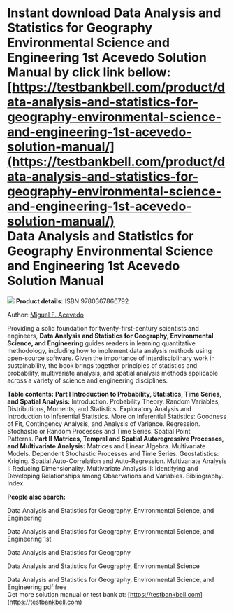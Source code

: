 Instant download **Data Analysis and Statistics for Geography Environmental Science and Engineering 1st Acevedo Solution Manual** by click link bellow:  
[https://testbankbell.com/product/data-analysis-and-statistics-for-geography-environmental-science-and-engineering-1st-acevedo-solution-manual/](https://testbankbell.com/product/data-analysis-and-statistics-for-geography-environmental-science-and-engineering-1st-acevedo-solution-manual/)  
Data Analysis and Statistics for Geography Environmental Science and Engineering 1st Acevedo Solution Manual
============================================================================================================


![](https://testbankbell.com/wp-content/uploads/2023/05/data-analysis-and-statistics-for-geography-environmental-science-and-engineering-1st-acevedo-solution-manual.jpg)
**Product details:**
ISBN 9780367866792

Author: [Miguel F. Acevedo](https://www.routledge.com/search?author=Miguel%20F.%20Acevedo "Search for more titles by Miguel F. Acevedo")

Providing a solid foundation for twenty-first-century scientists and engineers, **Data Analysis and Statistics for Geography, Environmental Science, and Engineering** guides readers in learning quantitative methodology, including how to implement data analysis methods using open-source software. Given the importance of interdisciplinary work in sustainability, the book brings together principles of statistics and probability, multivariate analysis, and spatial analysis methods applicable across a variety of science and engineering disciplines.

**Table contents:**
**Part I Introduction to Probability, Statistics, Time Series, and Spatial Analysis:** Introduction. Probability Theory. Random Variables, Distributions, Moments, and Statistics. Exploratory Analysis and Introduction to Inferential Statistics. More on Inferential Statistics: Goodness of Fit, Contingency Analysis, and Analysis of Variance. Regression. Stochastic or Random Processes and Time Series. Spatial Point Patterns. **Part II Matrices, Tempral and Spatial Autoregressive Processes, and Multivariate Analysis:** Matrices and Linear Algebra. Multivariate Models. Dependent Stochastic Processes and Time Series. Geostatistics: Kriging. Spatial Auto-Correlation and Auto-Regression. Multivariate Analysis I: Reducing Dimensionality. Multivariate Analysis II: Identifying and Developing Relationships among Observations and Variables. Bibliography. Index.

**People also search:**

Data Analysis and Statistics for Geography, Environmental Science, and Engineering

Data Analysis and Statistics for Geography, Environmental Science, and Engineering 1st

Data Analysis and Statistics for Geography

Data Analysis and Statistics for Geography, Environmental Science

Data Analysis and Statistics for Geography, Environmental Science, and Engineering pdf free  
 Get more solution manual or test bank at: [https://testbankbell.com](https://testbankbell.com)
